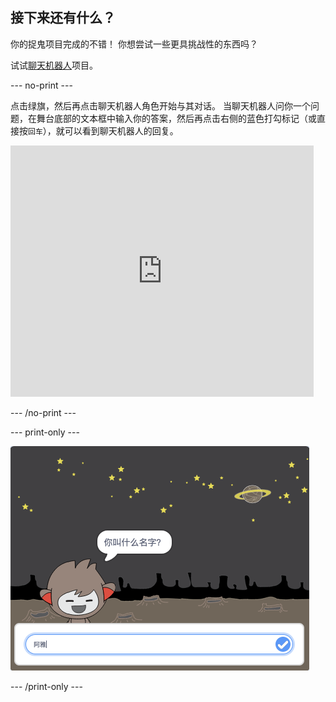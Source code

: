## 接下来还有什么？

你的捉鬼项目完成的不错！ 你想尝试一些更具挑战性的东西吗？

试试[聊天机器人](https://projects.raspberrypi.org/zh-CN/projects/chatbot?utm_source=pathway&utm_medium=whatnext&utm_campaign=projects)项目。

--- no-print ---

点击绿旗，然后再点击聊天机器人角色开始与其对话。 当聊天机器人问你一个问题，在舞台底部的文本框中输入你的答案，然后再点击右侧的蓝色打勾标记（或直接按`回车`），就可以看到聊天机器人的回复。

<div class="scratch-preview">
  <iframe allowtransparency="true" width="485" height="402" src="https://scratch.mit.edu/projects/embed/248864190/?autostart=false" 
  frameborder="0" scrolling="no"></iframe>
</div>

--- /no-print ---

--- print-only ---

![完成项目](images/chatbot-preview.png)

--- /print-only ---